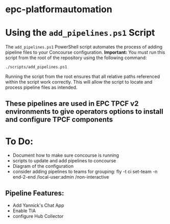 # epc-platformautomation

# Using the `add_pipelines.ps1` Script

The `add_pipelines.ps1` PowerShell script automates the process of adding pipeline files to your Concourse configuration.
**Important:** You must run this script from the root of the repository using the following command:

```
./scripts/add_pipelines.ps1
```

Running the script from the root ensures that all relative paths referenced within the script work correctly. This will allow the script to locate and process pipeline files as intended.

 
## These pipelines are used in EPC TPCF v2 environments to give operators options to install and configure TPCF components

# To Do:
* Document how to make sure concourse is running
* scripts to update and add pipelines to concourse
* Diagram of the configuration
* consider adding pipelines to teams for grouping:  fly -t ci set-team -n end-2-end /local-user:admin /non-interactive


## Pipeline Features:
* Add Yannick's Chat App
* Enable TIA
* configure Hub Collector


